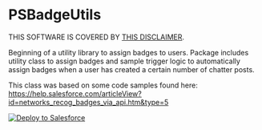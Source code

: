 # PSBadgeUtils

THIS SOFTWARE IS COVERED BY [THIS DISCLAIMER](https://raw.githubusercontent.com/thedges/Disclaimer/master/disclaimer.txt).

Beginning of a utility library to assign badges to users. Package includes utility class to assign badges and sample trigger logic to automatically assign badges when a user has created a certain number of chatter posts. 

This class was based on some code samples found here:
https://help.salesforce.com/articleView?id=networks_recog_badges_via_api.htm&type=5

<a href="https://githubsfdeploy.herokuapp.com">
  <img alt="Deploy to Salesforce"
       src="https://raw.githubusercontent.com/afawcett/githubsfdeploy/master/deploy.png">
</a>

